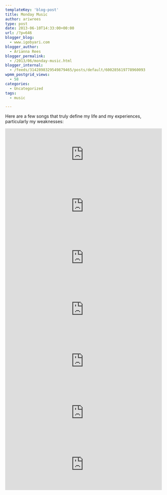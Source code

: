 ```yaml
---
templateKey: 'blog-post'
title: Monday Music
author: ariwrees
type: post
date: 2013-06-10T14:33:00+00:00
url: /?p=646
blogger_blog:
  - www.igobyari.com
blogger_author:
  - Arianna Rees
blogger_permalink:
  - /2013/06/monday-music.html
blogger_internal:
  - /feeds/3142898329549879465/posts/default/600285619778960093
wpmm_postgrid_views:
  - 58
categories:
  - Uncategorized
tags:
  - music

---
```

<div dir="ltr" style="text-align: left;">
  Here are a few songs that truly define my life and my experiences, particularly my weaknesses:</p> 
  
  <p>
    <iframe frameborder="no" height="166" scrolling="no" src="https://w.soundcloud.com/player/?url=http%3A%2F%2Fapi.soundcloud.com%2Ftracks%2F6847039" width="100%"></iframe><br /><iframe frameborder="no" height="166" scrolling="no" src="https://w.soundcloud.com/player/?url=http%3A%2F%2Fapi.soundcloud.com%2Ftracks%2F59497948" width="100%"></iframe> <iframe frameborder="no" height="166" scrolling="no" src="https://w.soundcloud.com/player/?url=http%3A%2F%2Fapi.soundcloud.com%2Ftracks%2F62375819" width="100%"></iframe> <iframe frameborder="no" height="166" scrolling="no" src="https://w.soundcloud.com/player/?url=http%3A%2F%2Fapi.soundcloud.com%2Ftracks%2F32435196" width="100%"></iframe> <iframe frameborder="no" height="166" scrolling="no" src="https://w.soundcloud.com/player/?url=http%3A%2F%2Fapi.soundcloud.com%2Ftracks%2F90149704" width="100%"></iframe> <iframe frameborder="no" height="166" scrolling="no" src="https://w.soundcloud.com/player/?url=http%3A%2F%2Fapi.soundcloud.com%2Ftracks%2F66072308" width="100%"></iframe> <iframe frameborder="no" height="166" scrolling="no" src="https://w.soundcloud.com/player/?url=http%3A%2F%2Fapi.soundcloud.com%2Ftracks%2F4729615" width="100%"></iframe> </div>